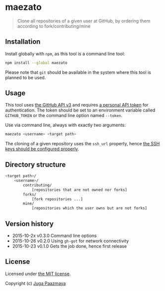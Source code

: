 # maezato

> Clone all repositories of a given user at GitHub,
> by ordering them according to fork/contributing/mine

## Installation

Install globally with `npm`, as this tool is a command line tool:

```sh
npm install --global maezato
```

Please note that `git` should be available in the system where this tool is planned to be used.

## Usage

This tool uses [the GitHub API v3](https://developer.github.com/v3/)
and requires [a personal API token](https://github.com/blog/1509-personal-api-tokens)
for authentication.
The token should be set to an environment variable called `GITHUB_TOKEN` or the command line
option named `--token`.

Use via command line, always with exactly two arguments:

```sh
maezato <username> <target path>
```

The cloning of a given repository uses the `ssh_url` property, hence
[the SSH keys should be configured properly](https://help.github.com/articles/generating-ssh-keys/).

## Directory structure

```sh
<target path>/
    <username>/
        contributing/
            [repositories that are not owned nor forks]
        forks/
            [fork repositories ...]
        mine/
            [repositories which the user owns but are not forks]
```

## Version history

* 2015-10-2x    v0.3.0    Command line options
* 2015-10-26    v0.2.0    Using `gh-got` for network connectivity
* 2015-10-23    v0.1.0    Gets the job done, hence first release

## License

Licensed under [the MIT license](LICENSE).

Copyright (c) [Juga Paazmaya](http://paazmaya.fi)
